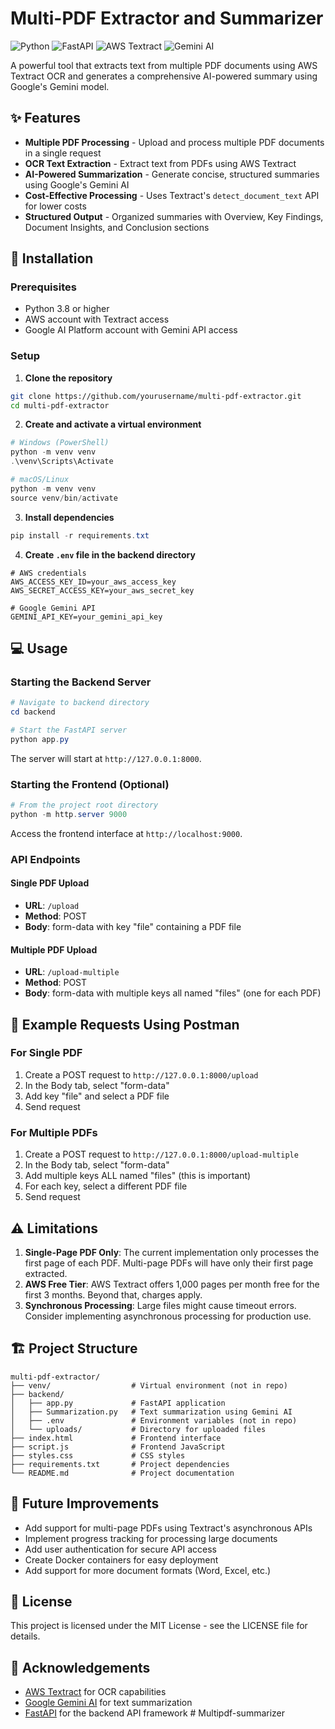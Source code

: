 # Multi-PDF Extractor and Summarizer

![Python](https://img.shields.io/badge/Python-3.8%2B-blue)
![FastAPI](https://img.shields.io/badge/FastAPI-0.100.0-green)
![AWS Textract](https://img.shields.io/badge/AWS-Textract-orange)
![Gemini AI](https://img.shields.io/badge/Google-Gemini_AI-red)

A powerful tool that extracts text from multiple PDF documents using AWS Textract OCR and generates a comprehensive AI-powered summary using Google's Gemini model.

## ✨ Features

- **Multiple PDF Processing** - Upload and process multiple PDF documents in a single request
- **OCR Text Extraction** - Extract text from PDFs using AWS Textract
- **AI-Powered Summarization** - Generate concise, structured summaries using Google's Gemini AI
- **Cost-Effective Processing** - Uses Textract's `detect_document_text` API for lower costs
- **Structured Output** - Organized summaries with Overview, Key Findings, Document Insights, and Conclusion sections

## 🚀 Installation

### Prerequisites

- Python 3.8 or higher
- AWS account with Textract access
- Google AI Platform account with Gemini API access

### Setup

1. **Clone the repository**

```bash
git clone https://github.com/yourusername/multi-pdf-extractor.git
cd multi-pdf-extractor
```

2. **Create and activate a virtual environment**

```powershell
# Windows (PowerShell)
python -m venv venv
.\venv\Scripts\Activate

# macOS/Linux
python -m venv venv
source venv/bin/activate
```

3. **Install dependencies**

```powershell
pip install -r requirements.txt
```

4. **Create `.env` file in the backend directory**

```
# AWS credentials
AWS_ACCESS_KEY_ID=your_aws_access_key
AWS_SECRET_ACCESS_KEY=your_aws_secret_key

# Google Gemini API
GEMINI_API_KEY=your_gemini_api_key
```

## 💻 Usage

### Starting the Backend Server

```powershell
# Navigate to backend directory
cd backend

# Start the FastAPI server
python app.py
```

The server will start at `http://127.0.0.1:8000`.

### Starting the Frontend (Optional)

```powershell
# From the project root directory
python -m http.server 9000
```

Access the frontend interface at `http://localhost:9000`.

### API Endpoints

#### Single PDF Upload
- **URL**: `/upload`
- **Method**: POST
- **Body**: form-data with key "file" containing a PDF file

#### Multiple PDF Upload
- **URL**: `/upload-multiple`
- **Method**: POST
- **Body**: form-data with multiple keys all named "files" (one for each PDF)

## 📝 Example Requests Using Postman

### For Single PDF
1. Create a POST request to `http://127.0.0.1:8000/upload`
2. In the Body tab, select "form-data"
3. Add key "file" and select a PDF file
4. Send request

### For Multiple PDFs
1. Create a POST request to `http://127.0.0.1:8000/upload-multiple`
2. In the Body tab, select "form-data"
3. Add multiple keys ALL named "files" (this is important)
4. For each key, select a different PDF file
5. Send request

## ⚠️ Limitations

1. **Single-Page PDF Only**: The current implementation only processes the first page of each PDF. Multi-page PDFs will have only their first page extracted.
2. **AWS Free Tier**: AWS Textract offers 1,000 pages per month free for the first 3 months. Beyond that, charges apply.
3. **Synchronous Processing**: Large files might cause timeout errors. Consider implementing asynchronous processing for production use.

## 🏗️ Project Structure

```
multi-pdf-extractor/
├── venv/                  # Virtual environment (not in repo)
├── backend/
│   ├── app.py             # FastAPI application
│   ├── Summarization.py   # Text summarization using Gemini AI
│   ├── .env               # Environment variables (not in repo)
│   └── uploads/           # Directory for uploaded files
├── index.html             # Frontend interface
├── script.js              # Frontend JavaScript
├── styles.css             # CSS styles
├── requirements.txt       # Project dependencies
└── README.md              # Project documentation
```

## 🔮 Future Improvements

- Add support for multi-page PDFs using Textract's asynchronous APIs
- Implement progress tracking for processing large documents
- Add user authentication for secure API access
- Create Docker containers for easy deployment
- Add support for more document formats (Word, Excel, etc.)

## 📄 License

This project is licensed under the MIT License - see the LICENSE file for details.

## 🙏 Acknowledgements

- [AWS Textract](https://aws.amazon.com/textract/) for OCR capabilities
- [Google Gemini AI](https://ai.google.dev/) for text summarization
- [FastAPI](https://fastapi.tiangolo.com/) for the backend API framework #   M u l t i p d f - s u m m a r i z e r  
 
